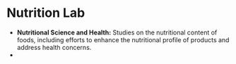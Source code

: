 # Nutrition Lab

- **Nutritional Science and Health:** Studies on the nutritional content of foods, including efforts to enhance the nutritional profile of products and address health concerns.
-
